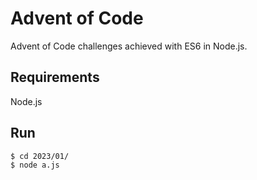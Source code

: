 # Advent of Code
Advent of Code challenges achieved with ES6 in Node.js.

## Requirements
Node.js

## Run
```
$ cd 2023/01/
$ node a.js
```
